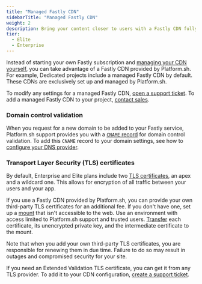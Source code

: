 ```yaml
---
title: "Managed Fastly CDN"
sidebarTitle: "Managed Fastly CDN"
weight: 2
description: Bring your content closer to users with a Fastly CDN fully managed by Platform.sh.
tier:
  - Elite
  - Enterprise
---
```


Instead of starting your own Fastly subscription and [managing your CDN yourself](./fastly.md),
you can take advantage of a Fastly CDN provided by Platform.sh.
For example, Dedicated projects include a managed Fastly CDN by default.
These CDNs are exclusively set up and managed by Platform.sh.

To modify any settings for a managed Fastly CDN,
[open a support ticket](https://console.platform.sh/-/users/~/tickets/open).
To add a managed Fastly CDN to your project,
[contact sales](https://platform.sh/contact/).

### Domain control validation
 
When you request for a new domain to be added to your Fastly service,
Platform.sh support provides you with a [`CNAME` record](../../domains/steps/dns.md) for domain control validation.
To add this `CNAME` record to your domain settings,
see how to [configure your DNS provider](../steps/_index.md#3-configure-your-dns-provider).

### Transport Layer Security (TLS) certificates
 
By default, Enterprise and Elite plans include two [TLS certificates](../../other/glossary.md#transport-layer-security-tls),
an apex and a wildcard one.
This allows for encryption of all traffic between your users and your app.
 
If you use a Fastly CDN provided by Platform.sh, 
you can provide your own third-party TLS certificates for an additional fee.
If you don't have one, set up a [mount](../../create-apps/app-reference.md#mounts)
that isn't accessible to the web.
Use an environment with access limited to Platform.sh support and trusted users.
[Transfer](../../development/file-transfer.md) each certificate, its unencrypted private key, 
and the intermediate certificate to the mount.
 
Note that when you add your own third-party TLS certificates,
you are responsible for renewing them in due time.
Failure to do so may result in outages and compromised security for your site.
 
If you need an Extended Validation TLS certificate, 
you can get it from any TLS provider.
To add it to your CDN configuration, [create a support ticket](../../overview/get-support.md#create-a-support-ticket).